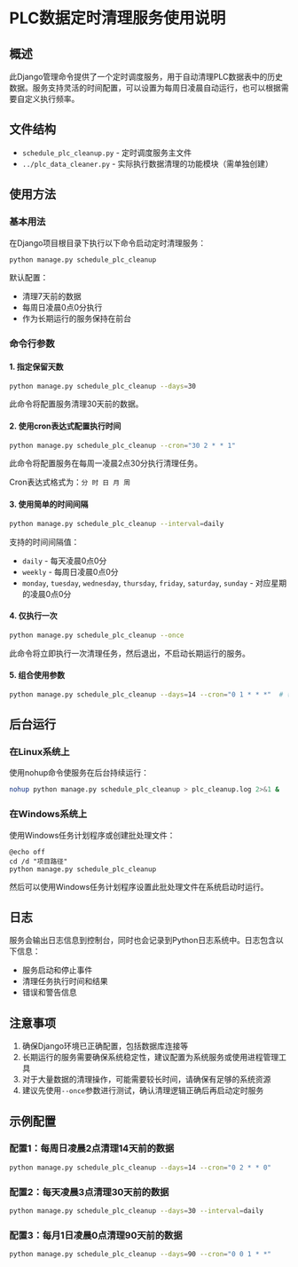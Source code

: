 # PLC数据定时清理服务使用说明

## 概述

此Django管理命令提供了一个定时调度服务，用于自动清理PLC数据表中的历史数据。服务支持灵活的时间配置，可以设置为每周日凌晨自动运行，也可以根据需要自定义执行频率。

## 文件结构

- `schedule_plc_cleanup.py` - 定时调度服务主文件
- `../plc_data_cleaner.py` - 实际执行数据清理的功能模块（需单独创建）

## 使用方法

### 基本用法

在Django项目根目录下执行以下命令启动定时清理服务：

```bash
python manage.py schedule_plc_cleanup
```

默认配置：
- 清理7天前的数据
- 每周日凌晨0点0分执行
- 作为长期运行的服务保持在前台

### 命令行参数

#### 1. 指定保留天数

```bash
python manage.py schedule_plc_cleanup --days=30
```

此命令将配置服务清理30天前的数据。

#### 2. 使用cron表达式配置执行时间

```bash
python manage.py schedule_plc_cleanup --cron="30 2 * * 1"
```

此命令将配置服务在每周一凌晨2点30分执行清理任务。

Cron表达式格式为：`分 时 日 月 周`

#### 3. 使用简单的时间间隔

```bash
python manage.py schedule_plc_cleanup --interval=daily
```

支持的时间间隔值：
- `daily` - 每天凌晨0点0分
- `weekly` - 每周日凌晨0点0分
- `monday`, `tuesday`, `wednesday`, `thursday`, `friday`, `saturday`, `sunday` - 对应星期的凌晨0点0分

#### 4. 仅执行一次

```bash
python manage.py schedule_plc_cleanup --once
```

此命令将立即执行一次清理任务，然后退出，不启动长期运行的服务。

#### 5. 组合使用参数

```bash
python manage.py schedule_plc_cleanup --days=14 --cron="0 1 * * *"  # 每天凌晨1点清理14天前的数据
```

## 后台运行

### 在Linux系统上

使用nohup命令使服务在后台持续运行：

```bash
nohup python manage.py schedule_plc_cleanup > plc_cleanup.log 2>&1 &
```

### 在Windows系统上

使用Windows任务计划程序或创建批处理文件：

```batch
@echo off
cd /d "项目路径"
python manage.py schedule_plc_cleanup
```

然后可以使用Windows任务计划程序设置此批处理文件在系统启动时运行。

## 日志

服务会输出日志信息到控制台，同时也会记录到Python日志系统中。日志包含以下信息：
- 服务启动和停止事件
- 清理任务执行时间和结果
- 错误和警告信息

## 注意事项

1. 确保Django环境已正确配置，包括数据库连接等
2. 长期运行的服务需要确保系统稳定性，建议配置为系统服务或使用进程管理工具
3. 对于大量数据的清理操作，可能需要较长时间，请确保有足够的系统资源
4. 建议先使用`--once`参数进行测试，确认清理逻辑正确后再启动定时服务

## 示例配置

### 配置1：每周日凌晨2点清理14天前的数据

```bash
python manage.py schedule_plc_cleanup --days=14 --cron="0 2 * * 0"
```

### 配置2：每天凌晨3点清理30天前的数据

```bash
python manage.py schedule_plc_cleanup --days=30 --interval=daily
```

### 配置3：每月1日凌晨0点清理90天前的数据

```bash
python manage.py schedule_plc_cleanup --days=90 --cron="0 0 1 * *"
```